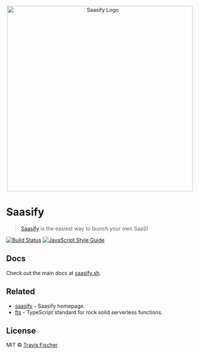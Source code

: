 <p align="center">
  <a href="https://saasify.sh" title="Saasify">
    <img src="https://raw.githubusercontent.com/saasify-sh/saasify/master/logo-white@1024w.png" alt="Saasify Logo" width="500" />
  </a>
</p>

# Saasify

> [Saasify](https://saasify.sh) is the easiest way to launch your own SaaS!

[![Build Status](https://travis-ci.com/saasify-sh/saasify.svg?branch=master)](https://travis-ci.com/saasify-sh/saasify) [![JavaScript Style Guide](https://img.shields.io/badge/code_style-standard-brightgreen.svg)](https://standardjs.com)

## Docs

Check out the main docs at [saasify.sh](https://saasify.sh).

## Related

- [saasify](https://saasify.sh) - Saasify homepage.
- [fts](https://github.com/transitive-bullshit/functional-typescript) - TypeScript standard for rock solid serverless functions.

## License

MIT © [Travis Fischer](https://transitivebullsh.it)
